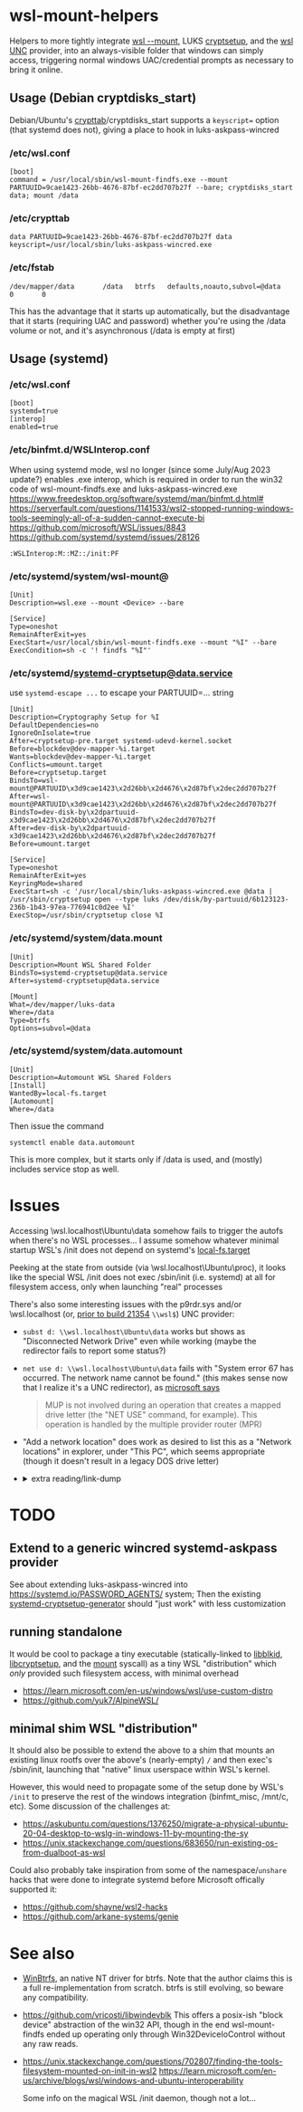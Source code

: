 # wsl-mount-helpers

Helpers to more tightly integrate [wsl --mount], LUKS [cryptsetup], and the [wsl UNC] provider,
into an always-visible folder that windows can simply access, triggering normal windows
UAC/credential prompts as necessary to bring it online.

[wsl --mount]: https://devblogs.microsoft.com/commandline/access-linux-filesystems-in-windows-and-wsl-2/
[cryptsetup]: https://man7.org/linux/man-pages/man8/cryptsetup.8.html
[wsl UNC]: https://devblogs.microsoft.com/commandline/whats-new-for-wsl-in-windows-10-version-1903/#accessing-linux-files-from-windows

## Usage (Debian cryptdisks_start)

Debian/Ubuntu's [crypttab]/cryptdisks_start supports a `keyscript=` option (that systemd does not), giving a place to hook in luks-askpass-wincred

[crypttab]: https://manpages.debian.org/bullseye/cryptsetup/crypttab.5.en.html

### /etc/wsl.conf
```
[boot]
command = /usr/local/sbin/wsl-mount-findfs.exe --mount PARTUUID=9cae1423-26bb-4676-87bf-ec2dd707b27f --bare; cryptdisks_start data; mount /data
```

### /etc/crypttab
```
data PARTUUID=9cae1423-26bb-4676-87bf-ec2dd707b27f data keyscript=/usr/local/sbin/luks-askpass-wincred.exe
```

### /etc/fstab

```
/dev/mapper/data       /data   btrfs   defaults,noauto,subvol=@data   0       0
```

This has the advantage that it starts up automatically, but the disadvantage that it starts (requiring UAC and password)
whether you're using the /data volume or not, and it's asynchronous (/data is empty at first)

## Usage (systemd)

### /etc/wsl.conf
```
[boot]
systemd=true
[interop]
enabled=true
```

### /etc/binfmt.d/WSLInterop.conf
When using systemd mode, wsl no longer (since some July/Aug 2023 update?) enables .exe interop,
which is required in order to run the win32 code of wsl-mount-findfs.exe and luks-askpass-wincred.exe
https://www.freedesktop.org/software/systemd/man/binfmt.d.html#
https://serverfault.com/questions/1141533/wsl2-stopped-running-windows-tools-seemingly-all-of-a-sudden-cannot-execute-bi
https://github.com/microsoft/WSL/issues/8843
https://github.com/systemd/systemd/issues/28126
```
:WSLInterop:M::MZ::/init:PF
```

### /etc/systemd/system/wsl-mount@
```
[Unit]
Description=wsl.exe --mount <Device> --bare

[Service]
Type=oneshot
RemainAfterExit=yes
ExecStart=/usr/local/sbin/wsl-mount-findfs.exe --mount "%I" --bare
ExecCondition=sh -c '! findfs "%I"'
```

### /etc/systemd/systemd-cryptsetup@data.service

use `systemd-escape ...` to escape your PARTUUID=... string

```
[Unit]
Description=Cryptography Setup for %I
DefaultDependencies=no
IgnoreOnIsolate=true
After=cryptsetup-pre.target systemd-udevd-kernel.socket
Before=blockdev@dev-mapper-%i.target
Wants=blockdev@dev-mapper-%i.target
Conflicts=umount.target
Before=cryptsetup.target
BindsTo=wsl-mount@PARTUUID\x3d9cae1423\x2d26bb\x2d4676\x2d87bf\x2dec2dd707b27f
After=wsl-mount@PARTUUID\x3d9cae1423\x2d26bb\x2d4676\x2d87bf\x2dec2dd707b27f
BindsTo=dev-disk-by\x2dpartuuid-x3d9cae1423\x2d26bb\x2d4676\x2d87bf\x2dec2dd707b27f
After=dev-disk-by\x2dpartuuid-x3d9cae1423\x2d26bb\x2d4676\x2d87bf\x2dec2dd707b27f
Before=umount.target

[Service]
Type=oneshot
RemainAfterExit=yes
KeyringMode=shared
ExecStart=sh -c '/usr/local/sbin/luks-askpass-wincred.exe @data | /usr/sbin/cryptsetup open --type luks /dev/disk/by-partuuid/6b123123-236b-1b43-97ea-776941c0d2ee %I'
ExecStop=/usr/sbin/cryptsetup close %I
```

### /etc/systemd/system/data.mount
```
[Unit]
Description=Mount WSL Shared Folder
BindsTo=systemd-cryptsetup@data.service
After=systemd-cryptsetup@data.service

[Mount]
What=/dev/mapper/luks-data
Where=/data
Type=btrfs
Options=subvol=@data
```

### /etc/systemd/system/data.automount
```
[Unit]
Description=Automount WSL Shared Folders
[Install]
WantedBy=local-fs.target
[Automount]
Where=/data
```

Then issue the command

`systemctl enable data.automount`

This is more complex, but it starts only if /data is used, and (mostly) includes service stop as well.

# Issues

Accessing \\wsl.localhost\Ubuntu\data somehow fails to trigger the autofs when there's no WSL processes...
I assume somehow whatever minimal startup WSL's /init does not depend on systemd's [local-fs.target]

Peeking at the state from outside (via \\wsl.localhost\Ubuntu\proc), it looks like the special WSL /init
does not exec /sbin/init (i.e. systemd) at all for filesystem access,
only when launching "real" processes

[local-fs.target]: https://www.freedesktop.org/software/systemd/man/systemd.special.html#local-fs.target

There's also some interesting issues with the p9rdr.sys and/or \\wsl.localhost (or, [prior to build 21354](https://learn.microsoft.com/en-us/windows/wsl/release-notes#build-21354) `\\wsl$`) UNC provider: 

- `subst d: \\wsl.localhost\Ubuntu\data` works
  but shows as "Disconnected Network Drive" even while working (maybe the redirector fails to report some status?)
- `net use d: \\wsl.localhost\Ubuntu\data`
  fails with "System error 67 has occurred. The network name cannot be found."
  (this makes sense now that I realize it's a UNC redirector), as [microsoft says](https://learn.microsoft.com/en-us/windows-hardware/drivers/ifs/support-for-unc-naming-and-mup)
  > MUP is not involved during an operation that creates a mapped drive letter (the "NET USE" command, for example). This operation is handled by the multiple provider router (MPR)
- "Add a network location" does work as desired to list this as a "Network locations"
  in explorer, under "This PC", which seems appropriate (though it doesn't result in a legacy DOS drive letter)

 - <details>
   <summary>extra reading/link-dump</summary>

   - https://github.com/microsoft/WSL/issues/7883#issuecomment-1055861739
   - https://github.com/microsoft/WSL/issues/9163
   - https://www.tiraniddo.dev/2019/07/digging-into-wsl-p9-file-system.html
   - https://nelsonslog.wordpress.com/2019/06/01/wsl-access-to-linux-files-via-plan-9/
   - https://learn.microsoft.com/en-us/windows-hardware/drivers/ifs/the-kernel-network-mini-redirector-driver
   - https://learn.microsoft.com/en-us/windows-hardware/drivers/ifs/support-for-unc-naming-and-mup
   </details>

# TODO

## Extend to a generic wincred systemd-askpass provider

See about extending luks-askpass-wincred into https://systemd.io/PASSWORD_AGENTS/ system;
Then the existing [systemd-cryptsetup-generator] should "just work" with less customization

[systemd-cryptsetup-generator]: https://www.freedesktop.org/software/systemd/man/systemd-cryptsetup-generator.html#]

## running standalone
It would be cool to package a tiny executable (statically-linked to [libblkid],
[libcryptsetup], and the [mount] syscall) as a tiny WSL "distribution"
which *only* provided such filesystem access, with minimal overhead

[libblkid]: https://github.com/util-linux/util-linux/blob/master/libblkid/src/blkid.h.in
[libcryptsetup]: https://gitlab.com/cryptsetup/cryptsetup/-/blob/main/lib/libcryptsetup.h
[mount]: https://man7.org/linux/man-pages/man2/mount.2.html

- https://learn.microsoft.com/en-us/windows/wsl/use-custom-distro
- https://github.com/yuk7/AlpineWSL/

## minimal shim WSL "distribution"

It should also be possible to extend the above to a shim that mounts an existing
linux rootfs over the above's (nearly-empty) `/` and then exec's /sbin/init,
launching that "native" linux userspace within WSL's kernel.

However, this would need to propagate some of the setup done by WSL's `/init`
to preserve the rest of the windows integration (binfmt_misc, /mnt/c, etc).
Some discussion of the challenges at:

- https://askubuntu.com/questions/1376250/migrate-a-physical-ubuntu-20-04-desktop-to-wslg-in-windows-11-by-mounting-the-sy
- https://unix.stackexchange.com/questions/683650/run-existing-os-from-dualboot-as-wsl

Could also probably take inspiration from some of the namespace/`unshare` hacks
that were done to integrate systemd before Microsoft offically supported it:

- https://github.com/shayne/wsl2-hacks
- https://github.com/arkane-systems/genie

# See also

- [WinBtrfs](https://github.com/maharmstone/btrfs), an native NT driver for btrfs.
  Note that the author claims this is a full re-implementation from scratch.
  btrfs is still evolving, so beware any compatibility.
- https://github.com/vricosti/libwindevblk
  This offers a posix-ish "block device" abstraction of the win32 API,
  though in the end wsl-mount-findfs ended up operating only through
  Win32DeviceIoControl without any raw reads.
- https://unix.stackexchange.com/questions/702807/finding-the-tools-filesystem-mounted-on-init-in-wsl2
  https://learn.microsoft.com/en-us/archive/blogs/wsl/windows-and-ubuntu-interoperability

  Some info on the magical WSL /init daemon, though not a lot...
